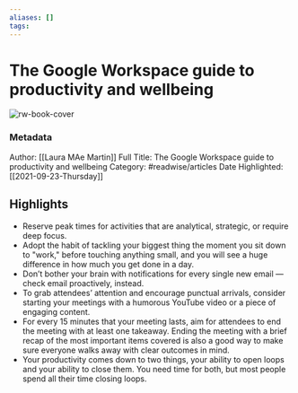 ```yaml
---
aliases: []
tags:
---
```

# The Google Workspace guide to productivity and wellbeing

![rw-book-cover](https://readwise-assets.s3.amazonaws.com/static/images/default-book-icon-9.63dbe834380e.png)
### Metadata
Author: [[Laura MAe Martin]]
Full Title: The Google Workspace guide to productivity and wellbeing
Category: #readwise/articles
Date Highlighted: [[2021-09-23-Thursday]]

## Highlights
- Reserve peak times for activities that are analytical, strategic, or require deep focus.
- Adopt the habit of tackling your biggest thing the moment you sit down to "work," before touching anything small, and you will see a huge difference in how much you get done in a day.
- Don’t bother your brain with notifications for every single new email — check email proactively, instead.
- To grab attendees’ attention and encourage punctual arrivals, consider starting your meetings with a humorous YouTube video or a piece of engaging content.
- For every 15 minutes that your meeting lasts, aim for attendees to end the meeting with at least one takeaway. Ending the meeting with a brief recap of the most important items covered is also a good way to make sure everyone walks away with clear outcomes in mind.
- Your productivity comes down to two things, your ability to open loops and your ability to close them. You need time for both, but most people spend all their time closing loops.

